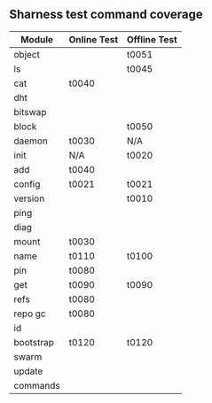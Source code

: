
## Sharness test command coverage

Module     |     Online Test |    Offline Test |
-----------|-----------------|-----------------|
object     |                 |           t0051
ls         |                 |           t0045
cat        |           t0040 |
dht        |                 |
bitswap    |                 |
block      |                 |           t0050
daemon     |           t0030 |             N/A
init       |             N/A |           t0020
add        |           t0040 |
config     |           t0021 |           t0021
version    |                 |           t0010
ping       |                 |
diag       |                 |
mount      |           t0030 |
name       |           t0110 |           t0100
pin        |           t0080 |
get        |           t0090 |           t0090
refs       |           t0080 |
repo gc    |           t0080 |
id         |                 |
bootstrap  |           t0120 |           t0120
swarm      |                 |
update     |                 |
commands   |                 |
